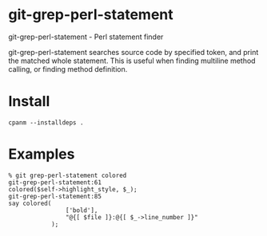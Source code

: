 git-grep-perl-statement
=======================

git-grep-perl-statement - Perl statement finder

git-grep-perl-statement searches source code by specified token, and print the matched whole statement.
This is useful when finding multiline method calling, or finding method definition.

Install
=======

```
cpanm --installdeps .
```

Examples
========

```
% git grep-perl-statement colored
git-grep-perl-statement:61
colored($self->highlight_style, $_);
git-grep-perl-statement:85
say colored(
                ['bold'],
                "@{[ $file ]}:@{[ $_->line_number ]}"
            );
```
